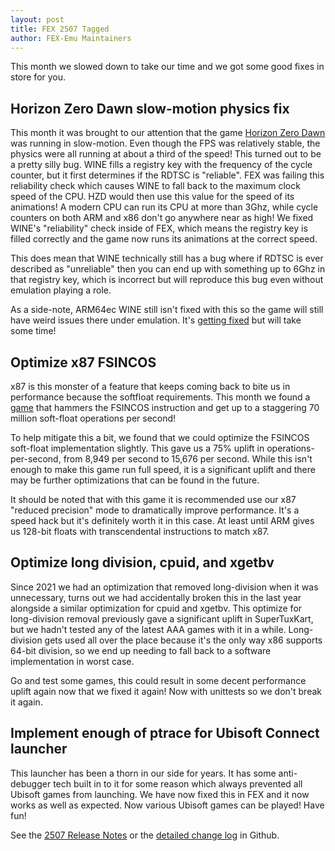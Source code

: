 ```yaml
---
layout: post
title: FEX 2507 Tagged
author: FEX-Emu Maintainers
---
```


This month we slowed down to take our time and we got some good fixes in store for you.

## Horizon Zero Dawn slow-motion physics fix
This month it was brought to our attention that the game [Horizon Zero Dawn](https://store.steampowered.com/app/2561580/Horizon_Zero_Dawn_Remastered/) was running in slow-motion. Even though the FPS was relatively stable, the physics were all running at about a third of the speed!
This turned out to be a pretty silly bug. WINE fills a registry key with the frequency of the cycle counter, but it first determines if the RDTSC is
"reliable". FEX was failing this reliability check which causes WINE to fall back to the maximum clock speed of the CPU. HZD would then use this value
for the speed of its animations! A modern CPU can run its CPU at more than 3Ghz, while cycle counters on both ARM and x86 don't go anywhere near as
high! We fixed WINE's "reliability" check inside of FEX, which means the registry key is filled correctly and the game now runs its animations at the correct speed.

This does mean that WINE technically still has a bug where if RDTSC is ever described as "unreliable" then you can end up with something up to 6Ghz in
that registry key, which is incorrect but will reproduce this bug even without emulation playing a role.

As a side-note, ARM64ec WINE still isn't fixed with this so the game will still have weird issues there under emulation. It's [getting
fixed](https://gitlab.winehq.org/wine/wine/-/merge_requests/8506) but will take some time!

## Optimize x87 FSINCOS
x87 is this monster of a feature that keeps coming back to bite us in performance because the softfloat requirements. This month we found a
[game](https://wiki.fex-emu.com/index.php/Bayonetta) that hammers the FSINCOS instruction and get up to a staggering 70 million soft-float operations
per second!

To help mitigate this a bit, we found that we could optimize the FSINCOS soft-float implementation slightly. This gave us a 75% uplift in
operations-per-second, from 8,949 per second to 15,676 per second. While this isn't enough to make this game run full speed, it is a significant
uplift and there may be further optimizations that can be found in the future.

It should be noted that with this game it is recommended use our x87 "reduced precision" mode to dramatically improve performance. It's a speed hack
but it's definitely worth it in this case. At least until ARM gives us 128-bit floats with transcendental instructions to match x87.

## Optimize long division, cpuid, and xgetbv
Since 2021 we had an optimization that removed long-division when it was unnecessary, turns out we had accidentally broken this in the last year
alongside a similar optimization for cpuid and xgetbv. This optimize for long-division removal previously gave a significant uplift in SuperTuxKart,
but we hadn't tested any of the latest AAA games with it in a while. Long-division gets used all over the place because it's the only way x86 supports
64-bit division, so we end up needing to fall back to a software implementation in worst case.

Go and test some games, this could result in some decent performance uplift again now that we fixed it again! Now with unittests so we don't break it
again.

## Implement enough of ptrace for Ubisoft Connect launcher
This launcher has been a thorn in our side for years. It has some anti-debugger tech built in to it for some reason which always prevented all Ubisoft
games from launching. We have now fixed this in FEX and it now works as well as expected. Now various Ubisoft games can be played! Have fun!

See the [2507 Release Notes](https://github.com/FEX-Emu/FEX/releases/tag/FEX-2507) or the [detailed change log](https://github.com/FEX-Emu/FEX/compare/FEX-2507...FEX-2507) in Github.
